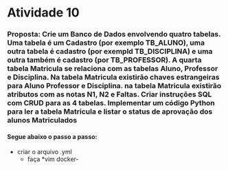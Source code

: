 # Atividade 10

### Proposta: Crie um Banco de Dados envolvendo quatro tabelas. Uma tabela é um Cadastro (por exemplo TB_ALUNO), uma outra tabela é cadastro (por exempld TB_DISCIPLINA) e uma outra também é cadastro (por TB_PROFESSOR). A quarta tabela Matricula se relaciona com as tabelas Aluno, Professor e Disciplina. Na tabela Matricula existirão chaves estrangeiras para Aluno Professor e Disciplina. na tabela Matricula existirão atributos com as notas N1, N2 e Faltas. Criar instruções SQL com CRUD para as 4 tabelas. Implementar um código Python para ler a tabela Matricula e listar o status de aprovação dos alunos Matriculados

#### Segue abaixo o passo a passo:

- criar o arquivo .yml
  - faça *vim docker-
